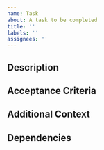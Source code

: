 ```yaml
---
name: Task
about: A task to be completed
title: ''
labels: ''
assignees: ''
---
```


## Description
<!-- Brief description of the task -->

## Acceptance Criteria
<!-- What needs to be completed for this task to be considered done -->

## Additional Context
<!-- Any additional information that would be helpful -->

## Dependencies
<!-- If this task depends on other tasks, list them here -->
